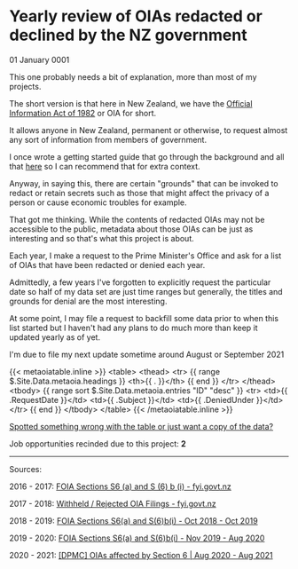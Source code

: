 # Yearly review of OIAs redacted or declined by the NZ government
01 January 0001

This one probably needs a bit of explanation, more than most of my projects.

The short version is that here in New Zealand, we have the [Official Information Act of 1982](https://en.wikipedia.org/wiki/Official_Information_Act_1982) or OIA for short.

It allows anyone in New Zealand, permanent or otherwise, to request almost any sort of information from members of government.

I once wrote a getting started guide that go through the background and all that [here](/blog/nz-oia-guide) so I can recommend that for extra context.

Anyway, in saying this, there are certain &#34;grounds&#34; that can be invoked to redact or retain secrets such as those that might affect the privacy of a person or cause economic troubles for example.

That got me thinking. While the contents of redacted OIAs may not be accessible to the public, metadata about those OIAs can be just as interesting and so that&#39;s what this project is about.

Each year, I make a request to the Prime Minister&#39;s Office and ask for a list of OIAs that have been redacted or denied each year.

Admittedly, a few years I&#39;ve forgotten to explicitly request the particular date so half of my data set are just time ranges but generally, the titles and grounds for denial are the most interesting.

At some point, I may file a request to backfill some data prior to when this list started but I haven&#39;t had any plans to do much more than keep it updated yearly as of yet.

I&#39;m due to file my next update sometime around August or September 2021

{{&lt; metaoiatable.inline &gt;}}
&lt;table&gt;
  &lt;thead&gt;
    &lt;tr&gt;
      {{ range $.Site.Data.metaoia.headings }}
      &lt;th&gt;{{ . }}&lt;/th&gt;
      {{ end }}
    &lt;/tr&gt;
  &lt;/thead&gt;
  &lt;tbody&gt;
    {{ range sort $.Site.Data.metaoia.entries &#34;ID&#34; &#34;desc&#34; }}
      &lt;tr&gt;
        &lt;td&gt;{{ .RequestDate }}&lt;/td&gt;
        &lt;td&gt;{{ .Subject }}&lt;/td&gt;
        &lt;td&gt;{{ .DeniedUnder }}&lt;/td&gt;
      &lt;/tr&gt;
    {{ end }}
  &lt;/tbody&gt;
&lt;/table&gt;
{{&lt; /metaoiatable.inline &gt;}}

[Spotted something wrong with the table or just want a copy of the data?](https://github.com/marcus-crane/utf9k/blob/live/data/metaoia.yml)

Job opportunities recinded due to this project: **2**

---

Sources:

2016 - 2017: [FOIA Sections S6 (a) and S (6) b (i) - fyi.govt.nz](https://fyi.org.nz/request/4578-foia-sections-s6-a-and-s-6-b-i#incoming-14960)

2017 - 2018: [Withheld / Rejected OIA Filings - fyi.govt.nz](https://fyi.org.nz/request/6763-withheld-rejected-oia-filings#incoming-22439)

2018 - 2019: [FOIA Sections S6(a) and S(6)b(i) - Oct 2018 - Oct 2019](https://fyi.org.nz/request/11587-foia-sections-s6-a-and-s-6-b-i-oct-2018-oct-2019)

2019 - 2020: [FOIA Sections S6(a) and S(6)b(i) - Nov 2019 - Aug 2020](https://fyi.org.nz/request/13527-foia-sections-s6-a-and-s-6-b-i-nov-2019-aug-2020)

2020 - 2021: [[DPMC] OIAs affected by Section 6 | Aug 2020 - Aug 2021](https://fyi.org.nz/request/16579-dpmc-oias-affected-by-section-6-aug-2020-aug-2021)